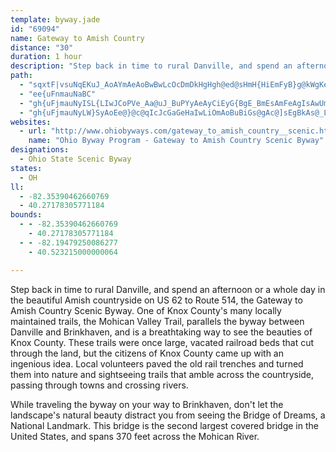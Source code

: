 ```yaml
---
template: byway.jade
id: "69094"
name: Gateway to Amish Country
distance: "30"
duration: 1 hour
description: "Step back in time to rural Danville, and spend an afternoon or a whole day in the beautiful Amish countryside on US 62 to Rout 514, The Gateway Amish Country Scenic Byway. "
path: 
  - "sqxtF|vsuNqEKuJ_AoAYmAeAoBwBwLcOcDmDkHgHgh@ed@sHmH{HiEmFyB}g@kWgKeGwFuCma@aRyCeBgGyGsGcIiCeEgHiKmA{BqD_MeDaK_AsB_HsKkAsB}AmDk@cAq@u@aO}Ja`@aViNoG_Aq@cC}BgSsLmKuGwAo@{Ac@y@Imr@m@{OLg^m@cCYcDeAsQuH_x@kZiPqGwDaA}Eg@sFWmEyAeOcKwFqEsBgDqHkNmDeGsCeD}DaDgLoImAq@eBm@}AY{Ec@sFAyCm@aEqBkAs@{D{CcEyBoAM{OFwCPyD@cBMyA_@cWuJkCo@qHm@iB[et@oXuKoDkB]_\\gDcFsAuPqDsB_AkM{HcVoPiBm@oGy@yZeAiA[y@c@}E{DcAg@qEi@m[iAuNWiBMaB?sLe@sDI"
  - "ee{uFnmauNaBC"
  - "gh{uFjmauNyISL{LIwJCoPVe_Aa@uJ_BuPYyAeAyCiEyG{BgE_BmEsAmFeAgIsAwUm@_H[mCiAaGy@gDsB{F_C_FsQqY}BaGe@eBoBaKmDqUqFsS}@mEWaETyb@SmDiAmEu@gBsA{B"
  - "gh{uFjmauNyLW}SyAoEe@}@c@qIcJcGaGeHaIwLiOmAoBuBiGs@gAc@]sEgBkAs@_LeMmGwH}BmEeAeBiMyKcFwEsV{W}BmCyE_IcMeQgMgOqKwL}P_N}IcGiKsJuA_A_Bk@}BAoALgDl@oDbAoOvFmAh@eBfAcA^y@?_A_@qIuFkCkAiA_BeA{CuAkB}A{@}IwDgBaAoRiNaHsFsAw@uRwNg@e@{A_CiAuDUkDCeCX}OCeB_@cB_BkDy@m@yAi@yOBoBSYSgC}DoDcHBsA?q@BgCBkC@S?Q@g@?]A_@C]AYCUEi@EWCOCSCKCKIWW{@Ug@AEOYMWKMOUc@k@"
websites: 
  - url: "http://www.ohiobyways.com/gateway_to_amish_country__scenic.htm"
    name: "Ohio Byway Program - Gateway to Amish Country Scenic Byway"
designations: 
  - Ohio State Scenic Byway
states: 
  - OH
ll: 
  - -82.35390462660769
  - 40.27178305771184
bounds: 
  - - -82.35390462660769
    - 40.27178305771184
  - - -82.19479250086277
    - 40.523215000000064

---
```


<p>Step back in time to rural Danville, and spend an afternoon or a whole day in the beautiful Amish countryside on US 62 to Route 514, the Gateway to Amish Country Scenic Byway. One of Knox County's many locally maintained trails, the Mohican Valley Trail, parallels the byway between Danville and Brinkhaven, and is a breathtaking way to see the beauties of Knox County. These trails were once large, vacated railroad beds that cut through the land, but the citizens of Knox County came up with an ingenious idea. Local volunteers paved the old rail trenches and turned them into nature and sightseeing trails that amble across the countryside, passing through towns and crossing rivers.</p> 

<p>While traveling the byway on your way to Brinkhaven, don't let the landscape's natural beauty distract you from seeing the Bridge of Dreams, a National Landmark. This bridge is the second largest covered bridge in the United States, and spans 370 feet across the Mohican River.</p>  
